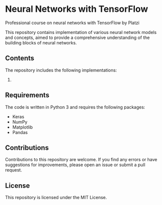 # Neural Networks with TensorFlow
Professional course on neural networks with TensorFlow by Platzi

This repository contains implementation of various neural network models and concepts, aimed to provide a comprehensive understanding of the building blocks of neural networks.

## Contents

The repository includes the following implementations:

1. 

## Requirements

The code is written in Python 3 and requires the following packages:

- Keras
- NumPy
- Matplotlib
- Pandas


## Contributions

Contributions to this repository are welcome. If you find any errors or have suggestions for improvements, please open an issue or submit a pull request.

## License

This repository is licensed under the MIT License.
